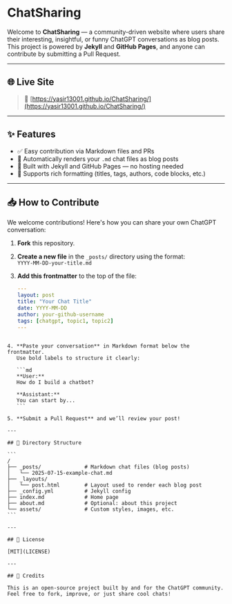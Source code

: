 # ChatSharing

Welcome to **ChatSharing** — a community-driven website where users share their interesting, insightful, or funny ChatGPT conversations as blog posts.  
This project is powered by **Jekyll** and **GitHub Pages**, and anyone can contribute by submitting a Pull Request.

---

## 🌐 Live Site

> 📍 [https://yasir13001.github.io/ChatSharing/](https://yasir13001.github.io/ChatSharing/)  

---

## ✨ Features

- ✅ Easy contribution via Markdown files and PRs
- 📖 Automatically renders your `.md` chat files as blog posts
- 🧰 Built with Jekyll and GitHub Pages — no hosting needed
- 💬 Supports rich formatting (titles, tags, authors, code blocks, etc.)

---

## 📥 How to Contribute

We welcome contributions! Here's how you can share your own ChatGPT conversation:

1. **Fork** this repository.
2. **Create a new file** in the `_posts/` directory using the format:  
   `YYYY-MM-DD-your-title.md`
3. **Add this frontmatter** to the top of the file:

   ```yaml
   ---
   layout: post
   title: "Your Chat Title"
   date: YYYY-MM-DD
   author: your-github-username
   tags: [chatgpt, topic1, topic2]
   ---
````

4. **Paste your conversation** in Markdown format below the frontmatter.
   Use bold labels to structure it clearly:

   ```md
   **User:**  
   How do I build a chatbot?

   **Assistant:**  
   You can start by...
   ```

5. **Submit a Pull Request** and we’ll review your post!

---

## 📁 Directory Structure

```
/
├── _posts/              # Markdown chat files (blog posts)
│   └── 2025-07-15-example-chat.md
├── _layouts/
│   └── post.html        # Layout used to render each blog post
├── _config.yml          # Jekyll config
├── index.md             # Home page
├── about.md             # Optional: about this project
└── assets/              # Custom styles, images, etc.
```

---

## 📃 License

[MIT](LICENSE)

---

## 🤝 Credits

This is an open-source project built by and for the ChatGPT community.
Feel free to fork, improve, or just share cool chats!


